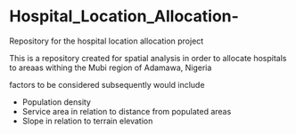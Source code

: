 # Hospital_Location_Allocation-
Repository for the hospital location allocation project

This is a repository created for spatial analysis in order to allocate hospitals to areaas withing the Mubi region of Adamawa, Nigeria

factors to be considered subsequently would include

- Population density
- Service area in relation to distance from populated areas
- Slope in relation to terrain elevation
